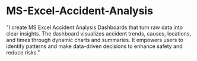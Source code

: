 # MS-Excel-Accident-Analysis
 "I create MS Excel Accident Analysis Dashboards that turn raw data into clear insights. The dashboard visualizes accident trends, causes, locations, and times through dynamic charts and summaries. It empowers users to identify patterns and make data-driven decisions to enhance safety and reduce risks."
